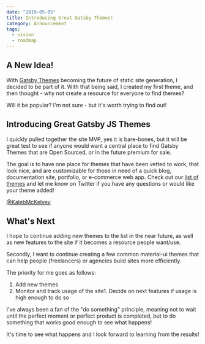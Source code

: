 ```yaml
---
date: "2019-05-05"
title: Introducing Great Gatsby Themes!
category: Announcement
tags:
  - vision
  - roadmap
---
```


## A New Idea!

With [Gatsby Themes](https://www.gatsbyjs.org/docs/themes/) becoming the future of static site generation, I decided to be part of it.
With that being said, I created my first theme, and then thought - why not create a resource for everyone to find themes?

Will it be popular? I'm not sure - but it's worth trying to find out!

## Introducing Great Gatsby JS Themes

I quickly pulled together the site MVP, yes it is bare-bones, but it will be great test to see if anyone would want a central place to find Gatsby Themes that are Open Sourced, or in the future premium for sale.

The goal is to have one place for themes that have been vetted to work, that look nice, and are customizable for those in need of a quick blog, documentation site, portfolio, or e-commerce web app.
Check out our [list of themes](https://www.greatgatsbyjsthemes.com/themes) and let me know on Twitter if you have any questions or would like your theme added!

[@KalebMcKelvey](https://twitter.com/KalebMcKelvey)

## What's Next

I hope to continue adding new themes to the list in the near future, as well as new features to the site if it becomes a resource people want/use.

Secondly, I want to continue creating a few common material-ui themes that can help people (freelancers) or agencies build sites more efficiently.

The priority for me goes as follows:

  1. Add new themes
  1. Monitor and track usage of the site1. Decide on next features if usage is high enough to do so

I've always been a fan of the "do something" principle, meaning not to wait until the perfect moment or perfect product is completed, but to do something that works good enough to see what happens!

It's time to see what happens and I look forward to learning from the results!